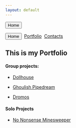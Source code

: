 ```yaml
---
layout: default
---
```


<button name="btnHome" onclick="window.open(https://generalshnitsel.github.io/)">Home</button>


[<button name="btnHome" onclick="window.open(https://generalshnitsel.github.io/)">Home</button>](./)&nbsp;&nbsp;[Portfolio](./portfolio.html)&nbsp;&nbsp;[Contacts](./Contacts.html)&nbsp;&nbsp;

## This is my Portfolio


#### Group projects:

*   [Dollhouse](Dollhouse.html)

*   [Ghoulish Pipedream](./ghoulishpipedream.html)

*   [Dromos](./Dromos.html)

#### Solo Projects

*   [No Nonsense Minesweeper](./Mine.html)





